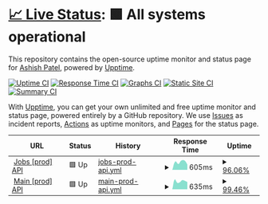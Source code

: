 # [📈 Live Status](https://status.ashish.me): <!--live status--> **🟩 All systems operational**

This repository contains the open-source uptime monitor and status page for [Ashish Patel](https://ashish.me), powered by [Upptime](https://github.com/upptime/upptime).

[![Uptime CI](https://github.com/koj-co/upptime/workflows/Uptime%20CI/badge.svg)](https://github.com/koj-co/upptime/actions?query=workflow%3A%22Uptime+CI%22)
[![Response Time CI](https://github.com/koj-co/upptime/workflows/Response%20Time%20CI/badge.svg)](https://github.com/koj-co/upptime/actions?query=workflow%3A%22Response+Time+CI%22)
[![Graphs CI](https://github.com/koj-co/upptime/workflows/Graphs%20CI/badge.svg)](https://github.com/koj-co/upptime/actions?query=workflow%3A%22Graphs+CI%22)
[![Static Site CI](https://github.com/koj-co/upptime/workflows/Static%20Site%20CI/badge.svg)](https://github.com/koj-co/upptime/actions?query=workflow%3A%22Static+Site+CI%22)
[![Summary CI](https://github.com/koj-co/upptime/workflows/Summary%20CI/badge.svg)](https://github.com/koj-co/upptime/actions?query=workflow%3A%22Summary+CI%22)

With [Upptime](https://upptime.js.org), you can get your own unlimited and free uptime monitor and status page, powered entirely by a GitHub repository. We use [Issues](https://github.com/ashishdotme/status.ashish.me/issues) as incident reports, [Actions](https://github.com/ashishdotme/status.ashish.me/actions) as uptime monitors, and [Pages](https://status.ashish.me) for the status page.

<!--start: status pages-->
<!-- This summary is generated by Upptime (https://github.com/upptime/upptime) -->
<!-- Do not edit this manually, your changes will be overwritten -->
<!-- prettier-ignore -->
| URL | Status | History | Response Time | Uptime |
| --- | ------ | ------- | ------------- | ------ |
| <img alt="" src="https://icons.duckduckgo.com/ip3/jobsapi.ashish.me.ico" height="13"> [Jobs [prod] API](https://jobsapi.ashish.me/) | 🟩 Up | [jobs-prod-api.yml](https://github.com/ashishdotme/status.ashish.me/commits/HEAD/history/jobs-prod-api.yml) | <details><summary><img alt="Response time graph" src="./graphs/jobs-prod-api/response-time-week.png" height="20"> 605ms</summary><br><a href="https://status.ashish.me/history/jobs-prod-api"><img alt="Response time 605" src="https://img.shields.io/endpoint?url=https%3A%2F%2Fraw.githubusercontent.com%2Fashishdotme%2Fstatus.ashish.me%2FHEAD%2Fapi%2Fjobs-prod-api%2Fresponse-time.json"></a><br><a href="https://status.ashish.me/history/jobs-prod-api"><img alt="24-hour response time 420" src="https://img.shields.io/endpoint?url=https%3A%2F%2Fraw.githubusercontent.com%2Fashishdotme%2Fstatus.ashish.me%2FHEAD%2Fapi%2Fjobs-prod-api%2Fresponse-time-day.json"></a><br><a href="https://status.ashish.me/history/jobs-prod-api"><img alt="7-day response time 605" src="https://img.shields.io/endpoint?url=https%3A%2F%2Fraw.githubusercontent.com%2Fashishdotme%2Fstatus.ashish.me%2FHEAD%2Fapi%2Fjobs-prod-api%2Fresponse-time-week.json"></a><br><a href="https://status.ashish.me/history/jobs-prod-api"><img alt="30-day response time 605" src="https://img.shields.io/endpoint?url=https%3A%2F%2Fraw.githubusercontent.com%2Fashishdotme%2Fstatus.ashish.me%2FHEAD%2Fapi%2Fjobs-prod-api%2Fresponse-time-month.json"></a><br><a href="https://status.ashish.me/history/jobs-prod-api"><img alt="1-year response time 605" src="https://img.shields.io/endpoint?url=https%3A%2F%2Fraw.githubusercontent.com%2Fashishdotme%2Fstatus.ashish.me%2FHEAD%2Fapi%2Fjobs-prod-api%2Fresponse-time-year.json"></a></details> | <details><summary><a href="https://status.ashish.me/history/jobs-prod-api">96.06%</a></summary><a href="https://status.ashish.me/history/jobs-prod-api"><img alt="All-time uptime 96.06%" src="https://img.shields.io/endpoint?url=https%3A%2F%2Fraw.githubusercontent.com%2Fashishdotme%2Fstatus.ashish.me%2FHEAD%2Fapi%2Fjobs-prod-api%2Fuptime.json"></a><br><a href="https://status.ashish.me/history/jobs-prod-api"><img alt="24-hour uptime 100.00%" src="https://img.shields.io/endpoint?url=https%3A%2F%2Fraw.githubusercontent.com%2Fashishdotme%2Fstatus.ashish.me%2FHEAD%2Fapi%2Fjobs-prod-api%2Fuptime-day.json"></a><br><a href="https://status.ashish.me/history/jobs-prod-api"><img alt="7-day uptime 96.06%" src="https://img.shields.io/endpoint?url=https%3A%2F%2Fraw.githubusercontent.com%2Fashishdotme%2Fstatus.ashish.me%2FHEAD%2Fapi%2Fjobs-prod-api%2Fuptime-week.json"></a><br><a href="https://status.ashish.me/history/jobs-prod-api"><img alt="30-day uptime 96.06%" src="https://img.shields.io/endpoint?url=https%3A%2F%2Fraw.githubusercontent.com%2Fashishdotme%2Fstatus.ashish.me%2FHEAD%2Fapi%2Fjobs-prod-api%2Fuptime-month.json"></a><br><a href="https://status.ashish.me/history/jobs-prod-api"><img alt="1-year uptime 96.06%" src="https://img.shields.io/endpoint?url=https%3A%2F%2Fraw.githubusercontent.com%2Fashishdotme%2Fstatus.ashish.me%2FHEAD%2Fapi%2Fjobs-prod-api%2Fuptime-year.json"></a></details>
| <img alt="" src="https://icons.duckduckgo.com/ip3/api.ashish.me.ico" height="13"> [Main [prod] API](https://api.ashish.me/) | 🟩 Up | [main-prod-api.yml](https://github.com/ashishdotme/status.ashish.me/commits/HEAD/history/main-prod-api.yml) | <details><summary><img alt="Response time graph" src="./graphs/main-prod-api/response-time-week.png" height="20"> 635ms</summary><br><a href="https://status.ashish.me/history/main-prod-api"><img alt="Response time 635" src="https://img.shields.io/endpoint?url=https%3A%2F%2Fraw.githubusercontent.com%2Fashishdotme%2Fstatus.ashish.me%2FHEAD%2Fapi%2Fmain-prod-api%2Fresponse-time.json"></a><br><a href="https://status.ashish.me/history/main-prod-api"><img alt="24-hour response time 573" src="https://img.shields.io/endpoint?url=https%3A%2F%2Fraw.githubusercontent.com%2Fashishdotme%2Fstatus.ashish.me%2FHEAD%2Fapi%2Fmain-prod-api%2Fresponse-time-day.json"></a><br><a href="https://status.ashish.me/history/main-prod-api"><img alt="7-day response time 635" src="https://img.shields.io/endpoint?url=https%3A%2F%2Fraw.githubusercontent.com%2Fashishdotme%2Fstatus.ashish.me%2FHEAD%2Fapi%2Fmain-prod-api%2Fresponse-time-week.json"></a><br><a href="https://status.ashish.me/history/main-prod-api"><img alt="30-day response time 635" src="https://img.shields.io/endpoint?url=https%3A%2F%2Fraw.githubusercontent.com%2Fashishdotme%2Fstatus.ashish.me%2FHEAD%2Fapi%2Fmain-prod-api%2Fresponse-time-month.json"></a><br><a href="https://status.ashish.me/history/main-prod-api"><img alt="1-year response time 635" src="https://img.shields.io/endpoint?url=https%3A%2F%2Fraw.githubusercontent.com%2Fashishdotme%2Fstatus.ashish.me%2FHEAD%2Fapi%2Fmain-prod-api%2Fresponse-time-year.json"></a></details> | <details><summary><a href="https://status.ashish.me/history/main-prod-api">99.46%</a></summary><a href="https://status.ashish.me/history/main-prod-api"><img alt="All-time uptime 99.46%" src="https://img.shields.io/endpoint?url=https%3A%2F%2Fraw.githubusercontent.com%2Fashishdotme%2Fstatus.ashish.me%2FHEAD%2Fapi%2Fmain-prod-api%2Fuptime.json"></a><br><a href="https://status.ashish.me/history/main-prod-api"><img alt="24-hour uptime 100.00%" src="https://img.shields.io/endpoint?url=https%3A%2F%2Fraw.githubusercontent.com%2Fashishdotme%2Fstatus.ashish.me%2FHEAD%2Fapi%2Fmain-prod-api%2Fuptime-day.json"></a><br><a href="https://status.ashish.me/history/main-prod-api"><img alt="7-day uptime 99.46%" src="https://img.shields.io/endpoint?url=https%3A%2F%2Fraw.githubusercontent.com%2Fashishdotme%2Fstatus.ashish.me%2FHEAD%2Fapi%2Fmain-prod-api%2Fuptime-week.json"></a><br><a href="https://status.ashish.me/history/main-prod-api"><img alt="30-day uptime 99.46%" src="https://img.shields.io/endpoint?url=https%3A%2F%2Fraw.githubusercontent.com%2Fashishdotme%2Fstatus.ashish.me%2FHEAD%2Fapi%2Fmain-prod-api%2Fuptime-month.json"></a><br><a href="https://status.ashish.me/history/main-prod-api"><img alt="1-year uptime 99.46%" src="https://img.shields.io/endpoint?url=https%3A%2F%2Fraw.githubusercontent.com%2Fashishdotme%2Fstatus.ashish.me%2FHEAD%2Fapi%2Fmain-prod-api%2Fuptime-year.json"></a></details>

<!--end: status pages-->
